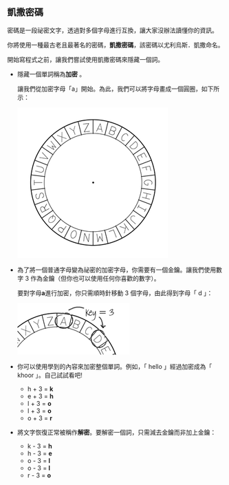 ## 凱撒密碼

密碼是一段祕密文字，透過對多個字母進行互換，讓大家沒辦法讀懂你的資訊。

你將使用一種最古老且最著名的密碼，**凱撒密碼**，該密碼以尤利烏斯．凱撒命名。

開始寫程式之前，讓我們嘗試使用凱撒密碼來隱藏一個詞。

+ 隱藏一個單詞稱為**加密** 。
    
    讓我們從加密字母「a」開始。為此，我們可以將字母畫成一個圓圈，如下所示：
    
    ![螢幕截圖](images/messages-wheel.png)

+ 為了將一個普通字母變為祕密的加密字母，你需要有一個金鑰。讓我們使用數字 3 作為金鑰（但你也可以使用任何你喜歡的數字）。
    
    要對字母**a**進行加密，你只需順時針移動 3 個字母，由此得到字母「 d 」：
    
    ![螢幕截圖](images/messages-wheel-eg.png)

+ 你可以使用學到的內容來加密整個單詞。例如，「 hello 」經過加密成為「 khoor 」。自己試試看吧!
    
    + h + 3 = **k**
    + e + 3 = **h**
    + l + 3 = **o**
    + l + 3 = **o**
    + o + 3 = **r**

+ 將文字恢復正常被稱作**解密**。要解密一個詞，只需減去金鑰而非加上金鑰：
    
    + k - 3 = **h**
    + h - 3 = **e**
    + o - 3 = **l**
    + o - 3 = **l**
    + r - 3 = **o**